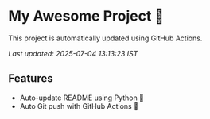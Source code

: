 # My Awesome Project 🚀

This project is automatically updated using GitHub Actions.

_Last updated: 2025-07-04 13:13:23 IST_

## Features
- Auto-update README using Python 🐍
- Auto Git push with GitHub Actions 🤖
